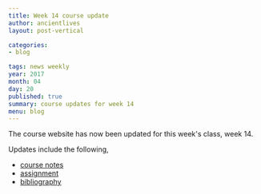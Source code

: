 ```yaml
---
title: Week 14 course update
author: ancientlives
layout: post-vertical

categories:
- blog

tags: news weekly
year: 2017
month: 04
day: 20
published: true
summary: course updates for week 14
menu: blog
---
```


The course website has now been updated for this week's class, week 14.

Updates include the following,

* [course notes](/notes)
* [assignment](/assignments)
* [bibliography](/bibliography)
